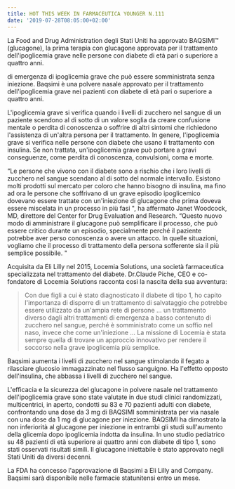 ```yaml
---
title: HOT THIS WEEK IN FARMACEUTICA YOUNGER N.111
date: '2019-07-28T08:05:00+02:00'
---
```

La Food and Drug Administration degli Stati Uniti ha approvato BAQSIMI™ (glucagone), la prima terapia con glucagone approvata per il trattamento dell'ipoglicemia grave nelle persone con diabete di età pari o superiore a quattro anni.



di emergenza di ipoglicemia grave che può essere somministrata senza iniezione. Baqsimi è una polvere nasale approvato per il trattamento dell'ipoglicemia grave nei pazienti con diabete di età pari o superiore a quattro anni.

L'ipoglicemia grave si verifica quando i livelli di zucchero nel sangue di un paziente scendono al di sotto di un valore soglia da creare confusione mentale o perdita di conoscenza o soffrire di altri sintomi che richiedono l'assistenza di un'altra persona per il trattamento. In genere, l'ipoglicemia grave si verifica nelle persone con diabete che usano il trattamento con insulina. Se non trattata, un'ipoglicemia grave può portare a gravi conseguenze, come perdita di conoscenza, convulsioni, coma e morte.

“Le persone che vivono con il diabete sono a rischio che i loro livelli di zucchero nel sangue scendano al di sotto del normale intervallo. Esistono molti prodotti sul mercato per coloro che hanno bisogno di insulina, ma fino ad ora le persone che soffrivano di un grave episodio ipoglicemico dovevano essere trattate con un'iniezione di glucagone che prima doveva essere miscelata in un processo in più fasi ", ha affermato Janet Woodcock, MD, direttore del Center for Drug Evaluation and Research. “Questo nuovo modo di amministrare il glucagone può semplificare il processo, che può essere critico durante un episodio, specialmente perché il paziente potrebbe aver perso conoscenza o avere un attacco. In quelle situazioni, vogliamo che il processo di trattamento della persona sofferente sia il più semplice possibile. "

Acquisita da Eli Lilly nel 2015, Locemia Solutions, una società farmaceutica specializzata nel trattamento del diabete. Dr.Claude Piche, CEO e co-fondatore di Locemia Solutions racconta così la nascita della sua avventura:

> Con due figli a cui è stato diagnosticato il diabete di tipo 1, ho capito l'importanza di disporre di un trattamento di salvataggio che potrebbe essere utilizzato da un'ampia rete di persone ... un trattamento diverso dagli altri trattamenti di emergenza a basso contenuto di zucchero nel sangue, perché è somministrato come un soffio nel naso, invece che come un'iniezione ... La missione di Locemia è stata sempre quella di trovare un approccio innovativo per rendere il soccorso nella grave ipoglicemia più semplice.

Baqsimi aumenta i livelli di zucchero nel sangue stimolando il fegato a rilasciare glucosio immagazzinato nel flusso sanguigno. Ha l'effetto opposto dell'insulina, che abbassa i livelli di zucchero nel sangue.

L'efficacia e la sicurezza del glucagone in polvere nasale nel trattamento dell'ipoglicemia grave sono state valutate in due studi clinici randomizzati, multicentrici, in aperto, condotti su 83 e 70 pazienti adulti con diabete, confrontando una dose da 3 mg di BAQSIMI somministrata per via nasale con una dose da 1 mg di glucagone per iniezione. BAQSIMI ha dimostrato la non inferiorità al glucagone per iniezione in entrambi gli studi sull'aumento della glicemia dopo ipoglicemia indotta da insulina. In uno studio pediatrico su 48 pazienti di età superiore ai quattro anni con diabete di tipo 1, sono stati osservati risultati simili. Il glucagone iniettabile è stato approvato negli Stati Uniti da diversi decenni. 

La FDA ha concesso l'approvazione di Baqsimi a Eli Lilly and Company. Baqsimi sarà disponibile nelle farmacie statunitensi entro un mese.
